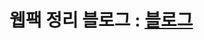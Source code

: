 # 웹팩 정리 블로그 : [블로그](https://velog.io/@kyman19940214/Webpack-%EA%B6%81%EA%B8%88%ED%95%B4%EC%84%9C-%ED%98%BC%EC%9E%90-%EC%A0%95%EB%A6%AC%ED%95%98%EB%8A%94-%EC%9B%B9%ED%8C%A9)
